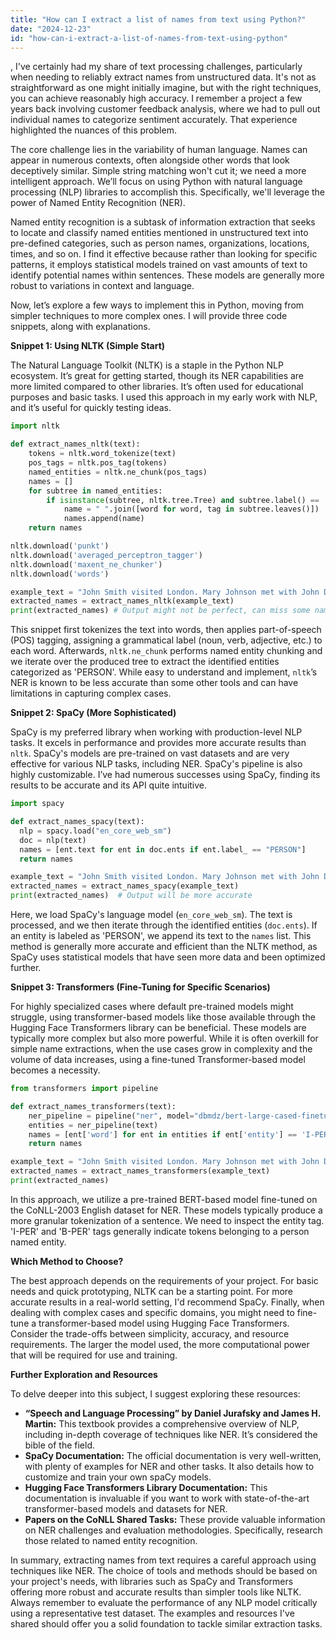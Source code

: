 ```yaml
---
title: "How can I extract a list of names from text using Python?"
date: "2024-12-23"
id: "how-can-i-extract-a-list-of-names-from-text-using-python"
---
```


,  I've certainly had my share of text processing challenges, particularly when needing to reliably extract names from unstructured data. It's not as straightforward as one might initially imagine, but with the right techniques, you can achieve reasonably high accuracy. I remember a project a few years back involving customer feedback analysis, where we had to pull out individual names to categorize sentiment accurately. That experience highlighted the nuances of this problem.

The core challenge lies in the variability of human language. Names can appear in numerous contexts, often alongside other words that look deceptively similar. Simple string matching won't cut it; we need a more intelligent approach. We’ll focus on using Python with natural language processing (NLP) libraries to accomplish this. Specifically, we'll leverage the power of Named Entity Recognition (NER).

Named entity recognition is a subtask of information extraction that seeks to locate and classify named entities mentioned in unstructured text into pre-defined categories, such as person names, organizations, locations, times, and so on. I find it effective because rather than looking for specific patterns, it employs statistical models trained on vast amounts of text to identify potential names within sentences. These models are generally more robust to variations in context and language.

Now, let’s explore a few ways to implement this in Python, moving from simpler techniques to more complex ones. I will provide three code snippets, along with explanations.

**Snippet 1: Using NLTK (Simple Start)**

The Natural Language Toolkit (NLTK) is a staple in the Python NLP ecosystem. It’s great for getting started, though its NER capabilities are more limited compared to other libraries. It’s often used for educational purposes and basic tasks. I used this approach in my early work with NLP, and it’s useful for quickly testing ideas.

```python
import nltk

def extract_names_nltk(text):
    tokens = nltk.word_tokenize(text)
    pos_tags = nltk.pos_tag(tokens)
    named_entities = nltk.ne_chunk(pos_tags)
    names = []
    for subtree in named_entities:
        if isinstance(subtree, nltk.tree.Tree) and subtree.label() == 'PERSON':
            name = " ".join([word for word, tag in subtree.leaves()])
            names.append(name)
    return names

nltk.download('punkt')
nltk.download('averaged_perceptron_tagger')
nltk.download('maxent_ne_chunker')
nltk.download('words')

example_text = "John Smith visited London. Mary Johnson met with John Doe and Jane Doe."
extracted_names = extract_names_nltk(example_text)
print(extracted_names) # Output might not be perfect, can miss some names
```

This snippet first tokenizes the text into words, then applies part-of-speech (POS) tagging, assigning a grammatical label (noun, verb, adjective, etc.) to each word. Afterwards, `nltk.ne_chunk` performs named entity chunking and we iterate over the produced tree to extract the identified entities categorized as 'PERSON'. While easy to understand and implement, `nltk`’s NER is known to be less accurate than some other tools and can have limitations in capturing complex cases.

**Snippet 2: SpaCy (More Sophisticated)**

SpaCy is my preferred library when working with production-level NLP tasks. It excels in performance and provides more accurate results than `nltk`. SpaCy's models are pre-trained on vast datasets and are very effective for various NLP tasks, including NER. SpaCy's pipeline is also highly customizable. I’ve had numerous successes using SpaCy, finding its results to be accurate and its API quite intuitive.

```python
import spacy

def extract_names_spacy(text):
  nlp = spacy.load("en_core_web_sm")
  doc = nlp(text)
  names = [ent.text for ent in doc.ents if ent.label_ == "PERSON"]
  return names

example_text = "John Smith visited London. Mary Johnson met with John Doe and Jane Doe."
extracted_names = extract_names_spacy(example_text)
print(extracted_names)  # Output will be more accurate
```

Here, we load SpaCy's language model (`en_core_web_sm`). The text is processed, and we then iterate through the identified entities (`doc.ents`). If an entity is labeled as 'PERSON', we append its text to the `names` list. This method is generally more accurate and efficient than the NLTK method, as SpaCy uses statistical models that have seen more data and been optimized further.

**Snippet 3: Transformers (Fine-Tuning for Specific Scenarios)**

For highly specialized cases where default pre-trained models might struggle, using transformer-based models like those available through the Hugging Face Transformers library can be beneficial. These models are typically more complex but also more powerful. While it is often overkill for simple name extractions, when the use cases grow in complexity and the volume of data increases, using a fine-tuned Transformer-based model becomes a necessity.

```python
from transformers import pipeline

def extract_names_transformers(text):
    ner_pipeline = pipeline("ner", model="dbmdz/bert-large-cased-finetuned-conll03-english")
    entities = ner_pipeline(text)
    names = [ent['word'] for ent in entities if ent['entity'] == 'I-PER' or ent['entity'] == 'B-PER' ]
    return names

example_text = "John Smith visited London. Mary Johnson met with John Doe and Jane Doe."
extracted_names = extract_names_transformers(example_text)
print(extracted_names)
```

In this approach, we utilize a pre-trained BERT-based model fine-tuned on the CoNLL-2003 English dataset for NER. These models typically produce a more granular tokenization of a sentence. We need to inspect the entity tag. 'I-PER' and 'B-PER' tags generally indicate tokens belonging to a person named entity.

**Which Method to Choose?**

The best approach depends on the requirements of your project. For basic needs and quick prototyping, NLTK can be a starting point. For more accurate results in a real-world setting, I'd recommend SpaCy. Finally, when dealing with complex cases and specific domains, you might need to fine-tune a transformer-based model using Hugging Face Transformers. Consider the trade-offs between simplicity, accuracy, and resource requirements. The larger the model used, the more computational power that will be required for use and training.

**Further Exploration and Resources**

To delve deeper into this subject, I suggest exploring these resources:

*   **“Speech and Language Processing” by Daniel Jurafsky and James H. Martin:** This textbook provides a comprehensive overview of NLP, including in-depth coverage of techniques like NER. It’s considered the bible of the field.
*   **SpaCy Documentation:** The official documentation is very well-written, with plenty of examples for NER and other tasks. It also details how to customize and train your own spaCy models.
*   **Hugging Face Transformers Library Documentation:** This documentation is invaluable if you want to work with state-of-the-art transformer-based models and datasets for NER.
*   **Papers on the CoNLL Shared Tasks:** These provide valuable information on NER challenges and evaluation methodologies. Specifically, research those related to named entity recognition.

In summary, extracting names from text requires a careful approach using techniques like NER. The choice of tools and methods should be based on your project's needs, with libraries such as SpaCy and Transformers offering more robust and accurate results than simpler tools like NLTK. Always remember to evaluate the performance of any NLP model critically using a representative test dataset. The examples and resources I've shared should offer you a solid foundation to tackle similar extraction tasks.
